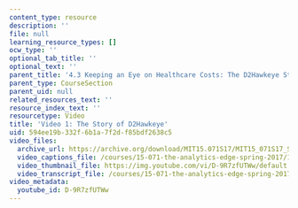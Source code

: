 ```yaml
---
content_type: resource
description: ''
file: null
learning_resource_types: []
ocw_type: ''
optional_tab_title: ''
optional_text: ''
parent_title: '4.3 Keeping an Eye on Healthcare Costs: The D2Hawkeye Story '
parent_type: CourseSection
parent_uid: null
related_resources_text: ''
resource_index_text: ''
resourcetype: Video
title: 'Video 1: The Story of D2Hawkeye'
uid: 594ee19b-332f-6b1a-7f2d-f85bdf2638c5
video_files:
  archive_url: https://archive.org/download/MIT15.071S17/MIT15_071S17_Session_4.3.01_300k.mp4
  video_captions_file: /courses/15-071-the-analytics-edge-spring-2017/19172bb413a45593854b8af36764d1b9_D-9R7zfUTWw.vtt
  video_thumbnail_file: https://img.youtube.com/vi/D-9R7zfUTWw/default.jpg
  video_transcript_file: /courses/15-071-the-analytics-edge-spring-2017/934aa17f83cb7f96495cdfc09136d1e4_D-9R7zfUTWw.pdf
video_metadata:
  youtube_id: D-9R7zfUTWw
---
```

